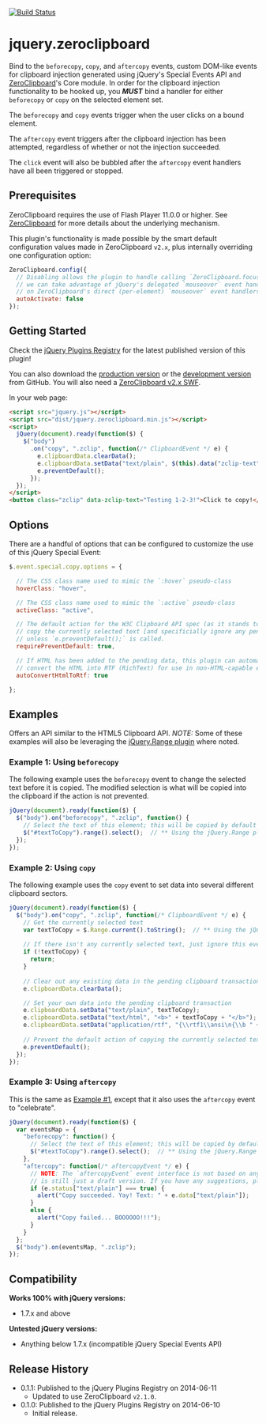 [![Build Status](https://travis-ci.org/zeroclipboard/jquery.zeroclipboard.png)](https://travis-ci.org/zeroclipboard/jquery.zeroclipboard)

# jquery.zeroclipboard

Bind to the `beforecopy`, `copy`, and `aftercopy` events, custom DOM-like events for clipboard injection generated using jQuery's Special Events API and [ZeroClipboard](http://zeroclipboard.org/)'s Core module. In order for the clipboard injection functionality to be hooked up, you _**MUST**_ bind a handler for either `beforecopy` or `copy` on the selected element set.

The `beforecopy` and `copy` events trigger when the user clicks on a bound element.

The `aftercopy` event triggers after the clipboard injection has been attempted, regardless of whether or not the injection succeeded.

The `click` event will also be bubbled after the `aftercopy` event handlers have all been triggered or stopped.


## Prerequisites

ZeroClipboard requires the use of Flash Player 11.0.0 or higher. See [ZeroClipboard](https://github.com/zeroclipboard/zeroclipboard) for more details about the underlying mechanism.

This plugin's functionality is made possible by the smart default configuration values made in ZeroClipboard `v2.x`, plus internally overriding one configuration option:

```js
ZeroClipboard.config({
  // Disabling allows the plugin to handle calling `ZeroClipboard.focus(...);` itself so that
  // we can take advantage of jQuery's delegated `mouseover` event handlers rather than relying
  // on ZeroClipboard's direct (per-element) `mouseover` event handlers.
  autoActivate: false
});
```


## Getting Started
Check the [jQuery Plugins Registry](http://plugins.jquery.com/zeroclipboard/) for the latest published version of this plugin!

You can also download the [production version][min] or the [development version][max] from GitHub. You will also need a [ZeroClipboard v2.x SWF][swf].

[min]: https://raw.github.com/zeroclipboard/jquery.zeroclipboard/master/dist/jquery.zeroclipboard.min.js
[max]: https://raw.github.com/zeroclipboard/jquery.zeroclipboard/master/dist/jquery.zeroclipboard.js
[swf]: https://raw.github.com/zeroclipboard/jquery.zeroclipboard/master/dist/ZeroClipboard.swf

In your web page:

```html
<script src="jquery.js"></script>
<script src="dist/jquery.zeroclipboard.min.js"></script>
<script>
  jQuery(document).ready(function($) {
    $("body")
      .on("copy", ".zclip", function(/* ClipboardEvent */ e) {
        e.clipboardData.clearData();
        e.clipboardData.setData("text/plain", $(this).data("zclip-text"));
        e.preventDefault();
      });
  });
</script>
<button class="zclip" data-zclip-text="Testing 1-2-3!">Click to copy!</button>
```


## Options

There are a handful of options that can be configured to customize the use of this jQuery Special Event:

```js
$.event.special.copy.options = {

  // The CSS class name used to mimic the `:hover` pseudo-class
  hoverClass: "hover",

  // The CSS class name used to mimic the `:active` pseudo-class
  activeClass: "active",

  // The default action for the W3C Clipboard API spec (as it stands today) is to
  // copy the currently selected text [and specificially ignore any pending data]
  // unless `e.preventDefault();` is called.
  requirePreventDefault: true,

  // If HTML has been added to the pending data, this plugin can automatically
  // convert the HTML into RTF (RichText) for use in non-HTML-capable editors.
  autoConvertHtmlToRtf: true

};
```


## Examples

Offers an API similar to the HTML5 Clipboard API.
_NOTE:_ Some of these examples will also be leveraging the [jQuery.Range plugin](http://jquerypp.com/#range) where noted.

### Example 1: Using `beforecopy`

The following example uses the `beforecopy` event to change the selected text before it is copied. The modified selection is what will be copied into the clipboard if the action is not prevented.

```js
jQuery(document).ready(function($) {
  $("body").on("beforecopy", ".zclip", function() {
    // Select the text of this element; this will be copied by default
    $("#textToCopy").range().select();  // ** Using the jQuery.Range plugin
  });
});
```


### Example 2: Using `copy`

The following example uses the `copy` event to set data into several different clipboard sectors.

```js
jQuery(document).ready(function($) {
  $("body").on("copy", ".zclip", function(/* ClipboardEvent */ e) {
    // Get the currently selected text
    var textToCopy = $.Range.current().toString();  // ** Using the jQuery.Range plugin
    
    // If there isn't any currently selected text, just ignore this event
    if (!textToCopy) {
      return;
    }
    
    // Clear out any existing data in the pending clipboard transaction
    e.clipboardData.clearData();

    // Set your own data into the pending clipboard transaction
    e.clipboardData.setData("text/plain", textToCopy);
    e.clipboardData.setData("text/html", "<b>" + textToCopy + "</b>");
    e.clipboardData.setData("application/rtf", "{\\rtf1\\ansi\n{\\b " + textToCopy + "}}");
    
    // Prevent the default action of copying the currently selected text into the clipboard
    e.preventDefault();
  });
});
```

### Example 3: Using `aftercopy`

This is the same as [Example #1](#example-1-using-beforecopy), except that it also uses the `aftercopy` event to "celebrate".

```js
jQuery(document).ready(function($) {
  var eventsMap = {
    "beforecopy": function() {
      // Select the text of this element; this will be copied by default
      $("#textToCopy").range().select();  // ** Using the jQuery.Range plugin
    },
    "aftercopy": function(/* aftercopyEvent */ e) {
      // NOTE: The `aftercopyEvent` event interface is not based on any existing DOM event, so the event model
      // is still just a draft version. If you have any suggestions, please submit a new issue in this repo!
      if (e.status["text/plain"] === true) {
        alert("Copy succeeded. Yay! Text: " + e.data["text/plain"]);
      }
      else {
        alert("Copy failed... BOOOOOO!!!");
      }
    }
  };
  $("body").on(eventsMap, ".zclip");
});
```


## Compatibility
**Works 100% with jQuery versions:**  
 - 1.7.x and above

**Untested jQuery versions:**  
 - Anything below 1.7.x (incompatible jQuery Special Events API)


## Release History
 - 0.1.1: Published to the jQuery Plugins Registry on 2014-06-11
    - Updated to use ZeroClipboard `v2.1.0`.
 - 0.1.0: Published to the jQuery Plugins Registry on 2014-06-10
    - Initial release.
